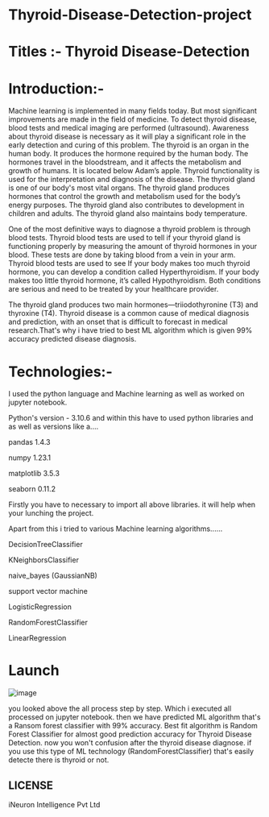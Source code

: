 # Thyroid-Disease-Detection-project


#  Titles :- Thyroid Disease-Detection
# Introduction:- 
Machine learning is implemented in many fields today. But most significant improvements are made in the field of 
medicine. To detect thyroid disease, blood tests and medical imaging are performed (ultrasound). Awareness about thyroid 
disease is necessary as it will play a significant role in the early detection and curing of this problem. The thyroid is an organ 
in the human body. It produces the hormone required by the human body. The hormones travel in the bloodstream, and it 
affects the metabolism and growth of humans. It is located below Adam’s apple. Thyroid functionality is used for the 
interpretation and diagnosis of the disease. The thyroid gland is one of our body's most vital organs.
The thyroid gland produces hormones that control the growth and metabolism 
used for the body’s energy purposes. The thyroid gland also contributes to development in children and adults. The thyroid 
gland also maintains body temperature. 

One of the most definitive ways to diagnose a thyroid problem is through blood tests. 
Thyroid blood tests are used to tell if your thyroid gland is functioning properly by measuring the amount of 
thyroid hormones in your blood. These tests are done by taking blood from a vein in your arm. Thyroid blood tests are 
used to see If your body makes too much thyroid hormone, you can develop a condition called Hyperthyroidism. If your 
body makes too little thyroid hormone, it’s called Hypothyroidism. Both conditions are serious and need to be treated 
by your healthcare provider. 

The thyroid gland produces two main hormones—triiodothyronine (T3) and thyroxine (T4). Thyroid disease is a common cause of
medical diagnosis and prediction, with an onset that is difficult to forecast in medical research.That's why i have tried to best ML algorithm which is 
given 99% accuracy predicted disease diagnosis.

# Technologies:-
I used the python language and Machine learning as well as worked on jupyter notebook.

Python's version - 3.10.6 
and within this have to used python libraries and as well as versions like a.... 

pandas      1.4.3

numpy       1.23.1

matplotlib  3.5.3

seaborn     0.11.2

Firstly you have to necessary to import all above libraries. it will help when your lunching the project.

Apart from this i tried to various Machine learning algorithms......

DecisionTreeClassifier

KNeighborsClassifier

naive_bayes (GaussianNB)

support vector machine

LogisticRegression

RandomForestClassifier

LinearRegression

# Launch
![image](https://user-images.githubusercontent.com/106155354/184474198-7173276d-58f2-486d-81b7-10189e2cbbeb.png)

you looked above the all process step by step. Which i executed all processed on jupyter notebook. 
then we have predicted ML algorithm that's a Ransom forest classifier with 99% accuracy. 
Best fit algorithm is Random Forest Classifier for almost good prediction accuracy for Thyroid Disease Detection. 
now you won't confusion after the thyroid disease diagnose. if you use this type of ML technology (RandomForestClassifier) that's easily detecte there is thyroid or not.


## LICENSE

iNeuron Intelligence Pvt Ltd
